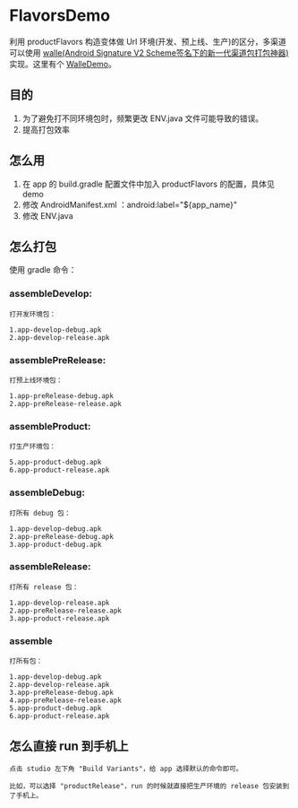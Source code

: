 # FlavorsDemo

利用 productFlavors 构造变体做 Url 环境(开发、预上线、生产)的区分，多渠道可以使用 [walle(Android Signature V2 Scheme签名下的新一代渠道包打包神器)](https://github.com/Meituan-Dianping/walle)实现。这里有个 [WalleDemo](https://github.com/Bakumon/WalleDemo)。

## 目的

1. 为了避免打不同环境包时，频繁更改 ENV.java 文件可能导致的错误。
2. 提高打包效率

## 怎么用

1. 在 app 的 build.gradle 配置文件中加入 productFlavors 的配置，具体见 demo
2. 修改 AndroidManifest.xml ：android:label="${app_name}"
3. 修改 ENV.java

## 怎么打包

使用 gradle 命令：

### assembleDevelop:

    打开发环境包：

    1.app-develop-debug.apk
    2.app-develop-release.apk

### assemblePreRelease:

    打预上线环境包：

    1.app-preRelease-debug.apk
    2.app-preRelease-release.apk

### assembleProduct:

    打生产环境包：

    5.app-product-debug.apk
    6.app-product-release.apk

### assembleDebug:

    打所有 debug 包：

    1.app-develop-debug.apk
    2.app-preRelease-debug.apk
    3.app-product-debug.apk

### assembleRelease:

    打所有 release 包：

    1.app-develop-release.apk
    2.app-preRelease-release.apk
    3.app-product-release.apk

### assemble

    打所有包：

    1.app-develop-debug.apk
    2.app-develop-release.apk
    3.app-preRelease-debug.apk
    4.app-preRelease-release.apk
    5.app-product-debug.apk
    6.app-product-release.apk

## 怎么直接 run 到手机上

    点击 studio 左下角 "Build Variants"，给 app 选择默认的命令即可。

    比如，可以选择 "productRelease"，run 的时候就直接把生产环境的 release 包安装到了手机上。